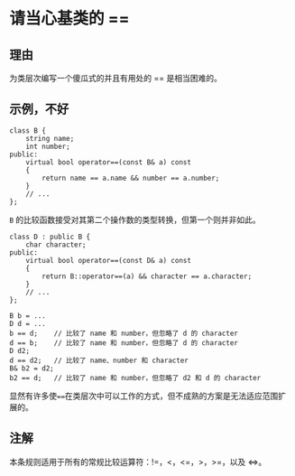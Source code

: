 <h1>请当心基类的 ==</h1>

<h2>理由</h2>

为类层次编写一个傻瓜式的并且有用处的 == 是相当困难的。

<h2>示例，不好</h2>

    class B {
        string name;
        int number;
    public:
        virtual bool operator==(const B& a) const
        {
            return name == a.name && number == a.number;
        }
        // ...
    };

`B` 的比较函数接受对其第二个操作数的类型转换，但第一个则并非如此。

    class D : public B {
        char character;
    public:
        virtual bool operator==(const D& a) const
        {
            return B::operator==(a) && character == a.character;
        }
        // ...
    };

    B b = ...
    D d = ...
    b == d;    // 比较了 name 和 number，但忽略了 d 的 character
    d == b;    // 比较了 name 和 number，但忽略了 d 的 character
    D d2;
    d == d2;   // 比较了 name、number 和 character
    B& b2 = d2;
    b2 == d;   // 比较了 name 和 number，但忽略了 d2 和 d 的 character

显然有许多使` == `在类层次中可以工作的方式，但不成熟的方案是无法适应范围扩展的。

<h2>注解</h2>
本条规则适用于所有的常规比较运算符：!=，<，<=，>，>=，以及 <=>。